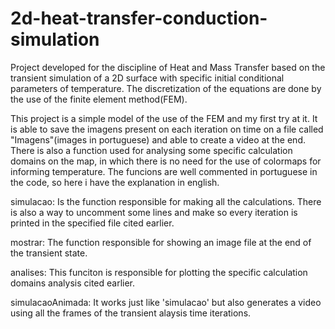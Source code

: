 # 2d-heat-transfer-conduction-simulation
Project developed for the discipline of Heat and Mass Transfer based on the transient simulation of a 2D surface with specific initial conditional parameters of temperature.
The discretization of the equations are done by the use of the finite element method(FEM).

This project is a simple model of the use of the FEM and my first try at it.
It is able to save the imagens present on each iteration on time on a file called "Imagens"(images in portuguese) and able to create a video at the end.
There is also a function used for analysing some specific calculation domains on the map, in which there is no need for the use of colormaps for informing temperature.
The funcions are well commented in portuguese in the code, so here i have the explanation in english.

simulacao:
Is the function responsible for making all the calculations.
There is also a way to uncomment some lines and make so every iteration is printed in the specified file cited earlier.

mostrar:
The function responsible for showing an image file at the end of the transient state.

analises:
This funciton is responsible for plotting the specific calculation domains analysis cited earlier.

simulacaoAnimada:
It works just like 'simulacao' but also generates a video using all the frames of the transient alaysis time iterations.
